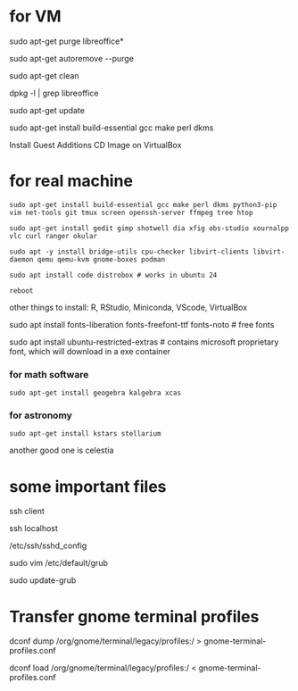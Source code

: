 # for VM

sudo apt-get purge libreoffice*

sudo apt-get autoremove --purge

sudo apt-get clean

dpkg -l | grep libreoffice

sudo apt-get update

sudo apt-get install build-essential gcc make perl dkms

Install Guest Additions CD Image on VirtualBox

# for real machine

```
sudo apt-get install build-essential gcc make perl dkms python3-pip vim net-tools git tmux screen openssh-server ffmpeg tree htop

sudo apt-get install gedit gimp shotwell dia xfig obs-studio xournalpp vlc curl ranger okular

sudo apt -y install bridge-utils cpu-checker libvirt-clients libvirt-daemon qemu qemu-kvm gnome-boxes podman

sudo apt install code distrobox # works in ubuntu 24

reboot

```


other things to install: R, RStudio, Miniconda, VScode, VirtualBox

sudo apt install fonts-liberation fonts-freefont-ttf fonts-noto # free fonts

sudo apt install ubuntu-restricted-extras # contains microsoft proprietary font, which will download in a exe container

### for math software

```
sudo apt-get install geogebra kalgebra xcas 
```

### for astronomy

```
sudo apt-get install kstars stellarium
```
another good one is celestia

# some important files

ssh client

ssh localhost

/etc/ssh/sshd_config

sudo vim /etc/default/grub

sudo update-grub

# Transfer gnome terminal profiles

dconf dump /org/gnome/terminal/legacy/profiles:/ > gnome-terminal-profiles.conf

dconf load /org/gnome/terminal/legacy/profiles:/ < gnome-terminal-profiles.conf
